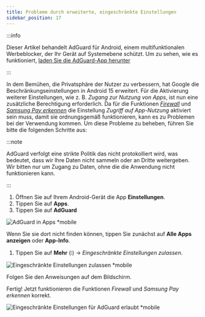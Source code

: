 ```yaml
---
title: Probleme durch erweiterte, eingeschränkte Einstellungen
sidebar_position: 17
---
```


:::info

Dieser Artikel behandelt AdGuard für Android, einem multifunktionalen Werbeblocker, der Ihr Gerät auf Systemebene schützt. Um zu sehen, wie es funktioniert, [laden Sie die AdGuard-App herunter](https://agrd.io/download-kb-adblock)

:::

In dem Bemühen, die Privatsphäre der Nutzer zu verbessern, hat Google die Beschränkungseinstellungen in Android 15 erweitert. Für die Aktivierung weiterer Einstellungen, wie z. B. _Zugang zur Nutzung von Apps_, ist nun eine zusätzliche Berechtigung erforderlich. Da für die Funktionen _[Firewall](/adguard-for-android/features/protection/firewall)_ und _[Samsung Pay erkennen](/adguard-for-android/solving-problems/samsungpay-with-adguard-in-south-korea)_ die Einstellung _Zugriff auf App-Nutzung_ aktiviert sein muss, damit sie ordnungsgemäß funktionieren, kann es zu Problemen bei der Verwendung kommen. Um diese Probleme zu beheben, führen Sie bitte die folgenden Schritte aus:

:::note

AdGuard verfolgt eine strikte Politik das nicht protokolliert wird, was bedeutet, dass wir Ihre Daten nicht sammeln oder an Dritte weitergeben. Wir bitten nur um Zugang zu Daten, ohne die die Anwendung nicht funktionieren kann.

:::

1. Öffnen Sie auf Ihrem Android-Gerät die App **Einstellungen**.
2. Tippen Sie auf **Apps**.
3. Tippen Sie auf **AdGuard**

![AdGuard in Apps \*mobile](https://cdn.adtidy.org/content/kb/ad_blocker/android/solving_problems/problems-caused-by-extending-restricted-settings/restricted1.png)

Wenn Sie sie dort nicht finden können, tippen Sie zunächst auf **Alle Apps anzeigen** oder **App-Info**.

1. Tippen Sie auf **Mehr** (⁝) → _Eingeschränkte Einstellungen zulassen_.

![Eingeschränkte Einstellungen zulassen \*mobile](https://cdn.adtidy.org/content/kb/ad_blocker/android/solving_problems/problems-caused-by-extending-restricted-settings/restricted2.png)

Folgen Sie den Anweisungen auf dem Bildschirm.

Fertig! Jetzt funktionieren die Funktionen _Firewall_ und _Samsung Pay erkennen_ korrekt.

![Eingeschränkte Einstellungen für AdGuard erlaubt \*mobile](https://cdn.adtidy.org/content/kb/ad_blocker/android/solving_problems/problems-caused-by-extending-restricted-settings/restricted3.png)
